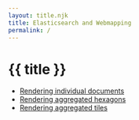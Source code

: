 ```yaml
---
layout: title.njk
title: Elasticsearch and Webmapping
permalink: /
---
```


# {{ title }}

* [Rendering individual documents](./documents.html)
* [Rendering aggregated hexagons](./hexagons.html)
* [Rendering aggregated tiles](./tiles.html)
